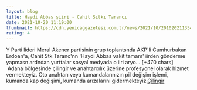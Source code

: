 ```yaml
--- 
layout: blog
title: ﻿Haydi Abbas şiiri - Cahit Sıtkı Tarancı
date: 2021-10-20 11:19:00
thumbnail: https://cdn.yenicaggazetesi.com.tr/news/2021/10/201020211354591964790.png
rating: 4
---
```

Y Parti lideri Meral Akener partisinin grup toplantsnda AKP'li Cumhurbakan Erdoan'a, Cahit Stk Taranc'nn 'Haydi Abbas vakit tamam' iirden gönderme yapmasn ardndan yurttalar sosyal medyada o iiri aryo… [+470 chars]</br>&nbsp;Adana bölgesinde çilingir ve anahtarcılık üzerine profesyonel olarak hizmet vermekteyiz. Oto anahtarı veya kumandalarınızın pil değişim işlemi, kumanda kap değişimi, kumanda arızalarını gidermekteyiz.<a href="https://www.cilingiradana.net/">Çilingir</a>